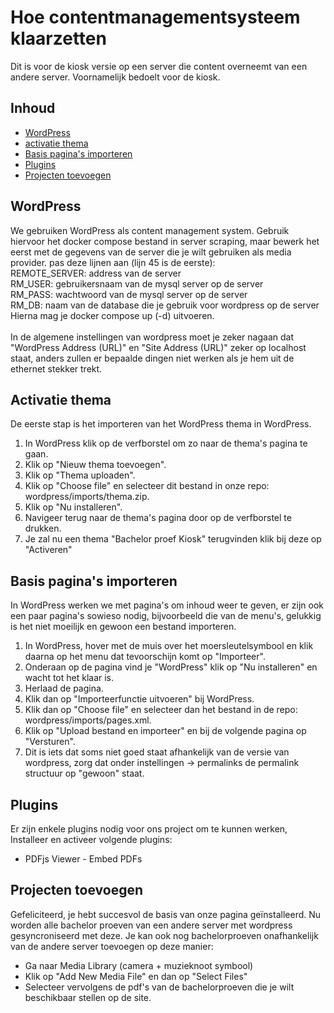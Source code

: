# Hoe contentmanagementsysteem klaarzetten
Dit is voor de kiosk versie op een server die content overneemt van een andere server. Voornamelijk bedoelt voor de kiosk.

## Inhoud

- [WordPress](#wordpress)
- [activatie thema](#activatie-thema)
- [Basis pagina's importeren](#basis-paginas-importeren)
- [Plugins](#plugins)
- [Projecten toevoegen](#projecten-toevoegen)

## WordPress
We gebruiken WordPress als content management system. Gebruik hiervoor het docker compose bestand in server scraping, maar bewerk het eerst met de gegevens van de server die je wilt gebruiken als media provider. pas deze lijnen aan (lijn 45 is de eerste):<br>
REMOTE_SERVER: address van de server<br>
RM_USER: gebruikersnaam van de mysql server op de server<br>
RM_PASS: wachtwoord van de mysql server op de server<br>
RM_DB: naam van de database die je gebruik voor wordpress op de server<br>
Hierna mag je docker compose up (-d) uitvoeren.<br><br>
In de algemene instellingen van wordpress moet je zeker nagaan dat "WordPress Address (URL)" en "Site Address (URL)" zeker op localhost staat, anders zullen er bepaalde dingen niet werken als je hem uit de ethernet stekker trekt.

## Activatie thema
De eerste stap is het importeren van het WordPress thema in WordPress.
1. In WordPress klik op de verfborstel om zo naar de thema's pagina te gaan.
2. Klik op "Nieuw thema toevoegen".
3. Klik op "Thema uploaden".
4. Klik op "Choose file" en selecteer dit bestand in onze repo: wordpress/imports/thema.zip.
5. Klik op "Nu installeren".
6. Navigeer terug naar de thema's pagina door op de verfborstel te drukken.
7. Je zal nu een thema "Bachelor proef Kiosk" terugvinden klik bij deze op "Activeren"

## Basis pagina's importeren
In WordPress werken we met pagina's om inhoud weer te geven, er zijn ook een paar pagina's sowieso nodig, bijvoorbeeld die van de menu's, gelukkig is het niet moeilijk en gewoon een bestand importeren.
1. In WordPress, hover met de muis over het moersleutelsymbool en klik daarna op het menu dat tevoorschijn komt op "Importeer".
2. Onderaan op de pagina vind je "WordPress" klik op "Nu installeren" en wacht tot het klaar is.
3. Herlaad de pagina.
4. Klik dan op "Importeerfunctie uitvoeren" bij WordPress.
5. Klik dan op "Choose file" en selecteer dan het bestand in de repo: wordpress/imports/pages.xml.
6. Klik op "Upload bestand en importeer" en bij de volgende pagina op "Versturen".
7. Dit is iets dat soms niet goed staat afhankelijk van de versie van wordpress, zorg dat onder instellingen -> permalinks de permalink structuur op "gewoon" staat.

## Plugins
Er zijn enkele plugins nodig voor ons project om te kunnen werken, Installeer en activeer volgende plugins:
- PDFjs Viewer - Embed PDFs
  
## Projecten toevoegen
Gefeliciteerd, je hebt succesvol de basis van onze pagina geïnstalleerd. Nu worden alle bachelor proeven van een andere server met wordpress gesyncroniseerd met deze. Je kan ook nog bachelorproeven onafhankelijk van de andere server toevoegen op deze manier:
- Ga naar Media Library (camera + muzieknoot symbool)
- Klik op "Add New Media File" en dan op "Select Files"
- Selecteer vervolgens de pdf's van de bachelorproeven die je wilt beschikbaar stellen op de site.
